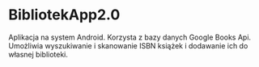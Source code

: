 # BibliotekApp2.0
Aplikacja na system Android. Korzysta z bazy danych Google Books Api. Umożliwia wyszukiwanie i skanowanie ISBN książek i dodawanie ich do własnej biblioteki.
